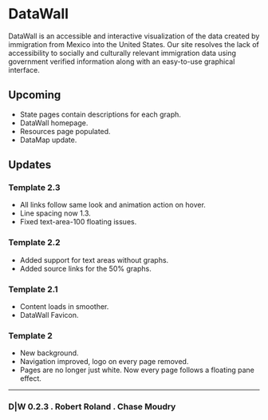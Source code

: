 # DataWall
DataWall is an accessible and interactive visualization of the data created by immigration from Mexico into the United States. Our site resolves the lack of accessibility to socially and culturally relevant immigration data using government verified information along with an easy-to-use graphical interface.

## Upcoming
- State pages contain descriptions for each graph.
- DataWall homepage.
- Resources page populated.
- DataMap update.

## Updates
### Template 2.3
- All links follow same look and animation action on hover.
- Line spacing now 1.3.
- Fixed text-area-100 floating issues.
### Template 2.2
- Added support for text areas without graphs.
- Added source links for the 50% graphs.
### Template 2.1
- Content loads in smoother.
- DataWall Favicon.
### Template 2
- New background.
- Navigation improved, logo on every page removed.
- Pages are no longer just white. Now every page follows a floating pane effect.

-----------------
### D|W 0.2.3 . Robert Roland . Chase Moudry
